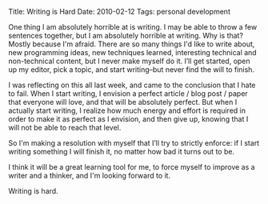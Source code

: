 Title: Writing is Hard
Date: 2010-02-12
Tags: personal development


One thing I am absolutely horrible at is writing.  I may be able to throw a few
sentences together, but I am absolutely horrible at writing.  Why is that?
Mostly because I'm afraid.  There are so many things I'd like to write about,
new programming ideas, new techniques learned, interesting technical and
non-technical content, but I never make myself do it.  I’ll get started, open up
my editor, pick a topic, and start writing–but never find the will to finish.

I was reflecting on this all last week, and came to the conclusion that I hate
to fail.  When I start writing, I envision a perfect article / blog post / paper
that everyone will love, and that will be absolutely perfect.  But when I
actually start writing, I realize how much energy and effort is required in
order to make it as perfect as I envision, and then give up, knowing that I will
not be able to reach that level.

So I'm making a resolution with myself that I’ll try to strictly enforce: if I
start writing something I will finish it, no matter how bad it turns out to be.

I think it will be a great learning tool for me, to force myself to improve as a
writer and a thinker, and I'm looking forward to it.

Writing is hard.
